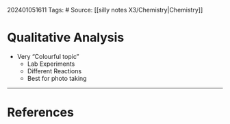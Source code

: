 202401051611
Tags: # 
Source: [[silly notes X3/Chemistry|Chemistry]]
# Qualitative Analysis
- Very “Colourful topic”
    - Lab Experiments
    - Different Reactions
    - Best for photo taking

---
# References

